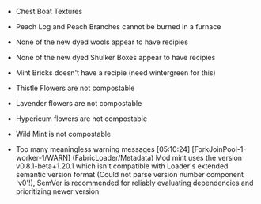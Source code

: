 - Chest Boat Textures
- Peach Log and Peach Branches cannot be burned in a furnace

- None of the new dyed wools appear to have recipies
- None of the new dyed Shulker Boxes appear to have recipies
- Mint Bricks doesn't have a recipie (need wintergreen for this)
- Thistle Flowers are not compostable
- Lavender flowers are not compostable
- Hypericum flowers are not compostable
- Wild Mint is not compostable

- Too many meaningless warning messages
[05:10:24] [ForkJoinPool-1-worker-1/WARN] (FabricLoader/Metadata) Mod mint uses the version v0.8.1-beta+1.20.1 which isn't compatible with Loader's extended semantic version format (Could not parse version number component 'v0'!), SemVer is recommended for reliably evaluating dependencies and prioritizing newer version

